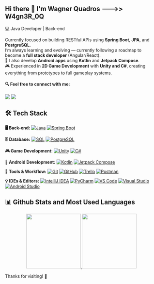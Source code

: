 ## Hi there 👋 I'm Wagner Quadros --->> W4gn3R_0Q

💻 Java Developer | Back-end

Currently focused on building RESTful APIs using **Spring Boot**, **JPA**, and **PostgreSQL**.  
I’m always learning and evolving — currently following a roadmap to become a **full stack developer** (Angular/React).  
📱 I also develop **Android apps** using **Kotlin** and **Jetpack Compose**.  
🎮 Experienced in **2D Game Development** with **Unity and C#**, creating everything from prototypes to full gameplay systems.

#### 🔍 Feel free to connect with me:

<div>
  <a href="https://www.linkedin.com/in/wagner-quadros-123301b2" target="_blank"><img src="https://img.shields.io/badge/LinkedIn-0077B5?style=for-the-badge&logo=linkedin&logoColor=white" target="_blank"></a>
  <a href="https://www.instagram.com/w4gn3r_0q" target="_blank"><img src="https://img.shields.io/badge/Instagram-E4405F?style=for-the-badge&logo=instagram&logoColor=white" target="_blank"></a>
</div>


## 🛠️ Tech Stack

**🖥️ Back-end:** [![Java](https://img.shields.io/badge/Java-17-blue?logo=java)](https://www.oracle.com/java/) [![Spring Boot](https://img.shields.io/badge/Spring_Boot-3.5.3-brightgreen?logo=springboot)](https://spring.io/projects/spring-boot)

**🗄️ Database:** [![SQL](https://img.shields.io/badge/SQL-Structured_Query_Language-lightgrey?logo=sqlite)](https://en.wikipedia.org/wiki/SQL) [![PostgreSQL](https://img.shields.io/badge/PostgreSQL-15-blue?logo=postgresql)](https://www.postgresql.org/)

**🎮 Game Development:** [![Unity](https://img.shields.io/badge/Unity-2D_Dev-black?logo=unity)](https://unity.com/) [![C#](https://img.shields.io/badge/CSharp-Game_Logic-239120?logo=c-sharp)](https://learn.microsoft.com/en-us/dotnet/csharp/)

**📱 Android Development:** [![Kotlin](https://img.shields.io/badge/Kotlin-Mobile_Apps-7F52FF?logo=kotlin)](https://kotlinlang.org/) [![Jetpack Compose](https://img.shields.io/badge/Jetpack_Compose-UI_Toolkit-blue?logo=android)](https://developer.android.com/jetpack/compose)


**🧰 Tools & Workflow:** [![Git](https://img.shields.io/badge/Git-Control-orange?logo=git)](https://git-scm.com/) [![GitHub](https://img.shields.io/badge/GitHub-Code-black?logo=github)](https://github.com/) [![Trello](https://img.shields.io/badge/Trello-Boards-0052CC?logo=trello)](https://trello.com/) [![Postman](https://img.shields.io/badge/Postman-API_Development-orange?logo=postman)](https://www.postman.com/)

**💡 IDEs & Editors:** [![IntelliJ IDEA](https://img.shields.io/badge/IntelliJ_IDEA-Java-blue?logo=intellijidea)](https://www.jetbrains.com/idea/) [![PyCharm](https://img.shields.io/badge/PyCharm-Python-green?logo=pycharm)](https://www.jetbrains.com/pycharm/) [![VS Code](https://img.shields.io/badge/VS_Code-Flexible-lightgrey?logo=visualstudiocode)](https://code.visualstudio.com/) [![Visual Studio](https://img.shields.io/badge/Visual_Studio-CSharp-purple?logo=visualstudio)](https://visualstudio.microsoft.com/) [![Android Studio](https://img.shields.io/badge/Android_Studio-Kotlin-green?logo=androidstudio)](https://developer.android.com/studio)

## 📊 Github Stats and Most Used Languages

<div align="center">
  <a href="https://github.com/wagnerquadros">
    <img height="180em" src="https://github-readme-stats.vercel.app/api?username=wagnerquadros&show_icons=true&theme=tokyonight&include_all_commits=true&count_private=true"/>
  </a>
  <a href="https://github.com/wagnerquadros">
    <img height="180em" src="https://github-readme-stats.vercel.app/api/top-langs/?username=wagnerquadros&layout=compact&langs_count=16&theme=tokyonight"/>
  </a>
</div>



Thanks for visiting! 🚀



